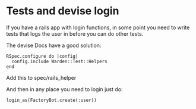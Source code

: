 # Tests and devise login

If you have a rails app with login functions, in some point you need to write tests that logs the user in before 
you can do other tests.

The devise Docs have a good solution:
```
RSpec.configure do |config|
  config.include Warden::Test::Helpers
end
```
Add this to spec/rails_helper

And then in any place you need to login just do:
```
login_as(FactoryBot.create(:user))
```

